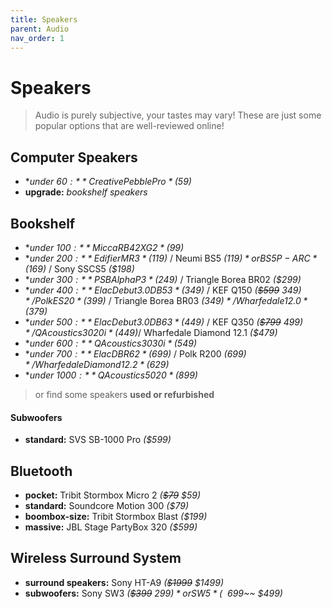 ```yaml
---
title: Speakers
parent: Audio
nav_order: 1
---
```

# Speakers

> Audio is purely subjective, your tastes may vary! These are just some popular options that are well-reviewed online!

## Computer Speakers

- **under $60:** Creative Pebble Pro *($59)*
- **upgrade:** *bookshelf speakers*

## Bookshelf

- **under $100:** Micca RB42X G2 *($99)*
- **under $200:** Edifier MR3 *($119)* / Neumi BS5 *($119)* or BS5P-ARC *($169)* / Sony SSCS5 *($198)*
- **under $300:** PSB Alpha P3 *($249)* / Triangle Borea BR02 *($299)* 
- **under $400:** Elac Debut 3.0 DB53 *($349)* / KEF Q150 *(~~$599~~ $349)* / Polk ES20 *($399)* / Triangle Borea BR03 *($349)* / Wharfedale 12.0 *($379)* 
- **under $500:**  Elac Debut 3.0 DB63 *($449)* / KEF Q350 *(~~$799~~ $499)* / Q Acoustics 3020i *($449)*/ Wharfedale Diamond 12.1 *($479)* 
- **under $600:** Q Acoustics 3030i *($549)* 
- **under $700:** Elac DBR62 *($699)* / Polk R200 *($699)* / Wharfedale Diamond 12.2 *($629)* 
- **under $1000:** Q Acoustics 5020 *($899)* 

> or find some speakers **used or refurbished**

#### Subwoofers

- **standard:** SVS SB-1000 Pro *($599)*

## Bluetooth

- **pocket:** Tribit Stormbox Micro 2 *(~~$79~~ $59)*
- **standard:** Soundcore Motion 300 *($79)*
- **boombox-size:** Tribit Stormbox Blast *($199)*
- **massive:** JBL Stage PartyBox 320 *($599)*

## Wireless Surround System

- **surround speakers:** Sony HT-A9 *(~~$1999~~ $1499)*
- **subwoofers:** Sony SW3 *(~~$399~~ $299)* or SW5  *(~~$699~~ $499)*